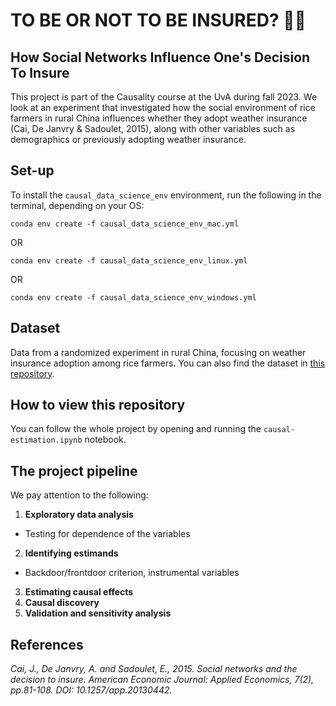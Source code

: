 # TO BE OR NOT TO BE INSURED? 🧑‍🌾
## How Social Networks Influence One's Decision To Insure

This project is part of the Causality course at the UvA during fall 2023. We look at an experiment that investigated how the social environment of rice farmers in rural China influences whether they adopt weather insurance (Cai, De Janvry & Sadoulet, 2015), along with other variables such as demographics or previously adopting weather insurance.

## Set-up
To install the `causal_data_science_env` environment, run the following in the terminal, depending on your OS:

```
conda env create -f causal_data_science_env_mac.yml
```
OR
```
conda env create -f causal_data_science_env_linux.yml
```
OR
```
conda env create -f causal_data_science_env_windows.yml
```

## Dataset
Data from a randomized experiment in rural China, focusing on weather insurance adoption among rice farmers. You can also find the dataset in [this repository](https://github.com/NickCH-K/causaldata/tree/main/Python/causaldata/social-insure).

## How to view this repository
You can follow the whole project by opening and running the `causal-estimation.ipynb` notebook. 

## The project pipeline 
We pay attention to the following:
1. **Exploratory data analysis**
* Testing for dependence of the variables
2. **Identifying estimands**
* Backdoor/frontdoor criterion, instrumental variables
3. **Estimating causal effects**
4. **Causal discovery**
5. **Validation and sensitivity analysis**


## References
*Cai, J., De Janvry, A. and Sadoulet, E., 2015. Social networks and the decision to insure. American Economic Journal: Applied Economics, 7(2), pp.81-108. DOI: 10.1257/app.20130442.*
